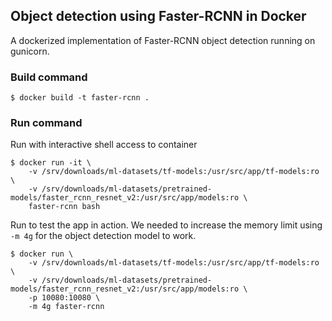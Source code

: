 ## Object detection using Faster-RCNN in Docker
A dockerized implementation of Faster-RCNN object detection running on gunicorn.

### Build command
```
$ docker build -t faster-rcnn .
```

### Run command

Run with interactive shell access to container
```
$ docker run -it \
    -v /srv/downloads/ml-datasets/tf-models:/usr/src/app/tf-models:ro \
    -v /srv/downloads/ml-datasets/pretrained-models/faster_rcnn_resnet_v2:/usr/src/app/models:ro \
    faster-rcnn bash
```

Run to test the app in action. We needed to increase the memory limit using `-m 4g` for the object detection model to work.
```
$ docker run \
    -v /srv/downloads/ml-datasets/tf-models:/usr/src/app/tf-models:ro \
    -v /srv/downloads/ml-datasets/pretrained-models/faster_rcnn_resnet_v2:/usr/src/app/models:ro \
    -p 10080:10080 \
    -m 4g faster-rcnn
```